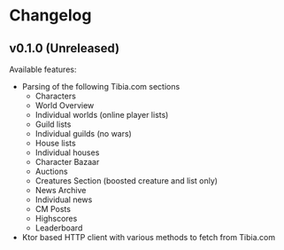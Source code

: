 # Changelog

## v0.1.0 (Unreleased)

Available features:

- Parsing of the following Tibia.com sections
    - Characters
    - World Overview
    - Individual worlds (online player lists)
    - Guild lists
    - Individual guilds (no wars)
    - House lists
    - Individual houses
    - Character Bazaar
    - Auctions
    - Creatures Section (boosted creature and list only)
    - News Archive
    - Individual news
    - CM Posts
    - Highscores
    - Leaderboard
- Ktor based HTTP client with various methods to fetch from Tibia.com